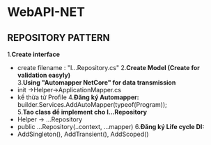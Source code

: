 ﻿# WebAPI-NET
## REPOSITORY PATTERN  
1.**Create interface**  
- create filename : "I...Repository.cs"
2.**Create Model (Create for validation easyly)**  
3.**Using "Automapper NetCore" for data transmission**   
- init ->Helper->ApplicationMapper.cs
- kế thừa từ Profile
4.**Đăng ký Automapper:** builder.Services.AddAutoMapper(typeof(Program));  
5.**Tao class để implement cho I...Repository**  
- Helper -> ...Repository
- public ...Repository(..context, ...mapper)
6.**Đăng ký Life cycle DI:**
- AddSingleton(), AddTransient(), AddScoped()
	